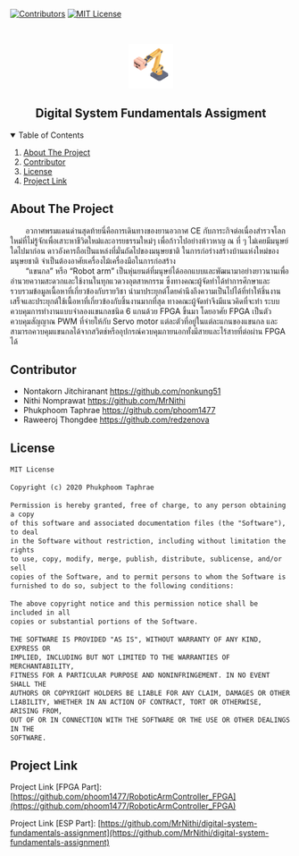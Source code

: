 <!-- PROJECT SHIELDS -->

[![Contributors][contributors-shield]][contributors-url]
[![MIT License][license-shield]][license-url]

<!-- PROJECT LOGO -->
<br />
<p align="center">
  <a href="https://github.com/phoom1477/RoboticArmController_FPGA">
    <img src="images/logo.png" alt="Logo" width="80" height="80">
  </a>

  <h2 align="center">Digital System Fundamentals Assigment</h2>
</p>

<!-- TABLE OF CONTENTS -->
<details open="open">
  <summary>Table of Contents</summary>
  <ol>
    <li>
      <a href="#about-the-project">About The Project</a>
    </li>
    <li><a href="#contributor">Contributor</a></li>
    <li><a href="#license">License</a></li>
    <li><a href="#project-link">Project Link</a></li>
  </ol>
</details>

<!-- ABOUT THE PROJECT -->
## About The Project
&nbsp;&nbsp;&nbsp;&nbsp;&nbsp;&nbsp; อวกาศพรมแดนด่านสุดท้ายนี่คือการเดินทางของยานอวกาศ CE กับภาระกิจต่อเนื่องสำรวจโลกใหม่ที่ไม่รู้จักเพื่อเสาะหาชีวิตใหม่และอารยธรรมใหม่ๆ เพื่อก้าวไปอย่างห้าวหาญ ณ ที่ ๆ ไม่เคยมีมนุษย์ใดไปมาก่อน ดาวอังคารถือเป็นแหล่งที่มั่นถัดไปของมนุษยชาติ ในการก่อร่างสร้างบ้านแห่งใหม่ของมนุษยชาติ จำเป็นต้องอาศัยเครื่องไม้เครื่องมือในการก่อสร้าง  
&nbsp;&nbsp;&nbsp;&nbsp;&nbsp;&nbsp; “แขนกล” หรือ “Robot arm” เป็นหุ่นยนต์ที่มนุษย์ได้ออกแบบและพัฒนามาอย่างยาวนานเพื่ออำนวยความสะดวกและใช้งานในทุกแวดวงอุตสาหกรรม ซึ่งทางคณะผู้จัดทำได้ทำการศึกษาและรวบรวมข้อมูลเนื้อหาที่เกี่ยวข้องกับรายวิชา นำมาประยุกต์โดยคำนึงถึงความเป็นไปได้ที่ทำให้ชิ้นงานเสร็จและประยุกต์ใช้เนื้อหาที่เกี่ยวข้องกับชิ้นงานมากที่สุด ทางคณะผู้จัดทำจึงมีแนวคิดที่จะทำ ระบบควบคุมการทำงานแบบจำลองแขนกลชนิด 6 แกนด้วย FPGA ขึ้นมา โดยอาศัย FPGA เป็นตัวควบคุมสัญญาณ PWM ที่จ่ายให้กับ Servo motor แต่ละตัวที่อยู่ในแต่ละแกนของแขนกล และสามารถควบคุมแขนกลได้จากสวิตช์หรืออุปกรณ์ควบคุมภายนอกทั้งมีสายและไร้สายที่ต่อผ่าน FPGA ได้

<!-- Contributor -->
## Contributor
- Nontakorn Jitchiranant https://github.com/nonkung51
- Nithi Nomprawat https://github.com/MrNithi
- Phukphoom Taphrae https://github.com/phoom1477
- Raweeroj Thongdee https://github.com/redzenova

<!-- LICENSE -->
## License
```
MIT License

Copyright (c) 2020 Phukphoom Taphrae

Permission is hereby granted, free of charge, to any person obtaining a copy
of this software and associated documentation files (the "Software"), to deal
in the Software without restriction, including without limitation the rights
to use, copy, modify, merge, publish, distribute, sublicense, and/or sell
copies of the Software, and to permit persons to whom the Software is
furnished to do so, subject to the following conditions:

The above copyright notice and this permission notice shall be included in all
copies or substantial portions of the Software.

THE SOFTWARE IS PROVIDED "AS IS", WITHOUT WARRANTY OF ANY KIND, EXPRESS OR
IMPLIED, INCLUDING BUT NOT LIMITED TO THE WARRANTIES OF MERCHANTABILITY,
FITNESS FOR A PARTICULAR PURPOSE AND NONINFRINGEMENT. IN NO EVENT SHALL THE
AUTHORS OR COPYRIGHT HOLDERS BE LIABLE FOR ANY CLAIM, DAMAGES OR OTHER
LIABILITY, WHETHER IN AN ACTION OF CONTRACT, TORT OR OTHERWISE, ARISING FROM,
OUT OF OR IN CONNECTION WITH THE SOFTWARE OR THE USE OR OTHER DEALINGS IN THE
SOFTWARE.
```
<!-- Project Link -->
## Project Link
Project Link [FPGA Part]: [https://github.com/phoom1477/RoboticArmController_FPGA](https://github.com/phoom1477/RoboticArmController_FPGA)

Project Link [ESP Part]: [https://github.com/MrNithi/digital-system-fundamentals-assignment](https://github.com/MrNithi/digital-system-fundamentals-assignment)

<!-- MARKDOWN LINKS & IMAGES -->
[contributors-shield]: https://img.shields.io/github/contributors/phoom1477/RoboticArmController_FPGA
[contributors-url]: https://github.com/MrNithi/digital-system-fundamentals-assignment/graphs/contributors
[license-shield]: https://img.shields.io/github/license/othneildrew/Best-README-Template.svg
[license-url]: https://github.com/phoom1477/RoboticArmController_FPGA/blob/main/LICENSE

